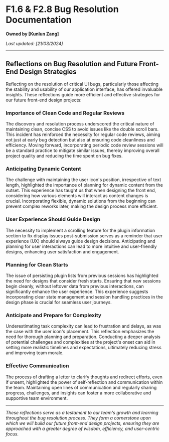 # F1.6 & F2.8 Bug Resolution Documentation

**Owned by [Kunlun Zang]**

_Last updated: [21/03/2024]_

---

## Reflections on Bug Resolution and Future Front-End Design Strategies

Reflecting on the resolution of critical UI bugs, particularly those affecting the stability and usability of our application interface, has offered invaluable insights. These reflections guide more efficient and effective strategies for our future front-end design projects:

### Importance of Clean Code and Regular Reviews

The discovery and resolution process underscored the critical nature of maintaining clean, concise CSS to avoid issues like the double scroll bars. This incident has reinforced the necessity for regular code reviews, aiming not just at early bug detection but also at ensuring code cleanliness and efficiency. Moving forward, incorporating periodic code review sessions will be a standard practice to mitigate similar issues, thereby improving overall project quality and reducing the time spent on bug fixes.

### Anticipating Dynamic Content

The challenge with maintaining the user icon's position, irrespective of text length, highlighted the importance of planning for dynamic content from the outset. This experience has taught us that when designing the front end, considering how various elements will interact as content changes is crucial. Incorporating flexible, dynamic solutions from the beginning can prevent complex reworks later, making the design process more efficient.

### User Experience Should Guide Design

The necessity to implement a scrolling feature for the plugin information section to fix display issues post-submission serves as a reminder that user experience (UX) should always guide design decisions. Anticipating and planning for user interactions can lead to more intuitive and user-friendly designs, enhancing user satisfaction and engagement.

### Planning for Clean Starts

The issue of persisting plugin lists from previous sessions has highlighted the need for designs that consider fresh starts. Ensuring that new sessions begin cleanly, without leftover data from previous interactions, can significantly enhance the user experience. This experience suggests incorporating clear state management and session handling practices in the design phase is crucial for seamless user journeys.

### Anticipate and Prepare for Complexity

Underestimating task complexity can lead to frustration and delays, as was the case with the user icon's placement. This reflection emphasizes the need for thorough planning and preparation. Conducting a deeper analysis of potential challenges and complexities at the project's onset can aid in setting more realistic timelines and expectations, ultimately reducing stress and improving team morale.

### Effective Communication

The process of drafting a letter to clarify thoughts and redirect efforts, even if unsent, highlighted the power of self-reflection and communication within the team. Maintaining open lines of communication and regularly sharing progress, challenges, and insights can foster a more collaborative and supportive team environment.

---

*These reflections serve as a testament to our team's growth and learning throughout the bug resolution process. They form a cornerstone upon which we will build our future front-end design projects, ensuring they are approached with a greater degree of wisdom, efficiency, and user-centric focus.*

